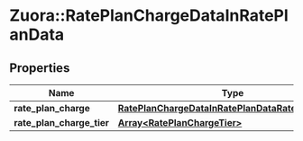 # Zuora::RatePlanChargeDataInRatePlanData

## Properties
Name | Type | Description | Notes
------------ | ------------- | ------------- | -------------
**rate_plan_charge** | [**RatePlanChargeDataInRatePlanDataRatePlanCharge**](RatePlanChargeDataInRatePlanDataRatePlanCharge.md) |  | 
**rate_plan_charge_tier** | [**Array&lt;RatePlanChargeTier&gt;**](RatePlanChargeTier.md) |  | [optional] 


